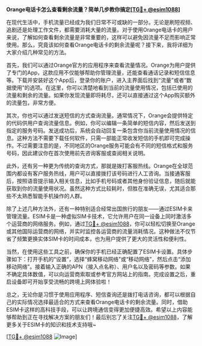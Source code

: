 **Orange电话卡怎么查看剩余流量？简单几步教你搞定[[TG💪+ @esim1088](https://t.me/s/esim1088)]**

在现代生活中，手机流量已经成为我们日常不可或缺的一部分。无论是刷短视频、追剧还是处理工作文件，都需要消耗大量的流量。对于使用Orange电话卡的用户来说，了解如何查看剩余流量是非常重要的，这样可以避免因流量不足而影响正常使用。那么，究竟该如何查看Orange电话卡的剩余流量呢？接下来，我将详细为大家介绍几种常见的方法。

首先，我们可以通过Orange官方的应用程序来查看流量情况。Orange为用户提供了专门的App，这款应用不仅能够帮助你管理流量，还能查看通话记录和短信信息等。下载并安装好这个App后，登录你的账户，进入主界面后找到“流量”或者“数据使用”的选项。在这里，你可以清楚地看到当前的流量使用情况，包括已使用的流量和剩余的流量。如果你发现流量即将耗尽，还可以直接通过这个App购买额外的流量包，非常方便。

其次，你也可以通过发送短信的方式查询流量。通常情况下，Orange会提供特定的代码供用户查询流量信息。例如，你可以编辑一条简单的短信内容，然后发送到指定的服务号码。发送成功后，系统会自动回复一条包含你当前流量使用情况的信息。这种方法不需要下载任何软件，只需一部能正常收发短信的手机即可完成操作。不过需要注意的是，不同地区的Orange服务可能会有不同的短信格式和服务号码，因此建议你在首次使用前先咨询客服或查阅相关说明。

此外，还有另一种更为传统的查询方式，那就是拨打客服热线。Orange在全球范围内都设有客户服务热线，用户可以直接拨打该号码进行人工咨询。当接通客服后，按照语音提示输入相关信息，比如手机号码或者其他身份验证信息，随后就能获取到你的流量使用状况。虽然这种方式比较耗时，但胜在准确无误，尤其适合那些不太熟悉智能手机操作的人群。

除了上述几种方法外，还有一种特别适合经常出国旅行的朋友——通过ESIM卡来管理流量。ESIM卡是一种虚拟SIM卡技术，它允许用户在同一设备上同时激活多个运营商的网络服务。例如，通过[TG💪+ @esim1088](https://t.me/s/esim1088)，你可以轻松切换至Orange或其他国际运营商的网络，并实时监控各运营商的流量消耗情况。这种做法不仅节省了频繁更换实体SIM卡的时间成本，也为用户提供了更大的灵活性和便利性。

当然，在使用这些工具之前，确保你的手机已经正确配置了ESIM卡设置。具体步骤如下：打开手机的“设置”，选择“蜂窝移动网络”或“移动网络”，然后点击“添加移动网络”。接着输入正确的APN（接入点名称）、用户名以及密码等参数。如果不确定具体数值，可以向运营商索取或参考官方网站上的指南。完成设置之后，重启设备即可开始享受流畅的跨境上网体验啦！

总之，无论你是习惯于使用应用程序、短信查询还是拨打电话咨询，都可以根据自己的实际情况选择最适合的方式来查看Orange电话卡的剩余流量。同时，借助ESIM卡这样的高科技手段，可以让跨境通信变得更加便捷高效。希望以上内容能够帮助到正在寻找解决方案的朋友们！最后别忘了关注[TG💪+ @esim1088](https://t.me/s/esim1088)，了解更多关于ESIM卡的知识和技术支持哦~

[[TG💪+ @esim1088](https://t.me/s/esim1088) ![Image](https://i.postimg.cc/4NQfJmqS/Snipaste-2025-05-13-00-14-12.png)]